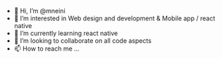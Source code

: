 - 👋 Hi, I’m @mneini
- 👀 I’m interested in Web design and development & Mobile app / react native 
- 🌱 I’m currently learning react native
- 💞️ I’m looking to collaborate on all code aspects
- 📫 How to reach me ...

<!---
mneini/mneini is a ✨ special ✨ repository because its `README.md` (this file) appears on your GitHub profile.
You can click the Preview link to take a look at your changes.
--->
